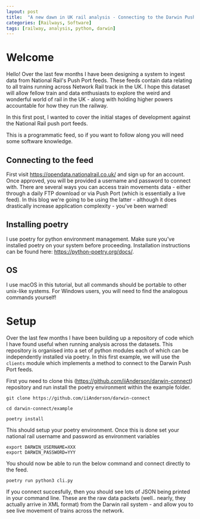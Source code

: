 ```yaml
---
layout: post
title:  "A new dawn in UK rail analysis - Connecting to the Darwin Push Port"
categories: [Railways, Software]
tags: [railway, analysis, python, darwin]
---
```


# Welcome

Hello! Over the last few months I have been designing a system to ingest data from National Rail's Push Port feeds. These feeds contain data relating to all trains running across Network Rail track in the UK. I hope this dataset will allow fellow train and data enthusiasts to explore the weird and wonderful world of rail in the UK - along with holding higher powers accountable for how they run the railway.

In this first post, I wanted to cover the initial stages of development against the National Rail push port feeds. 

This is a programmatic feed, so if you want to follow along you will need some software knowledge.

## Connecting to the feed

First visit https://opendata.nationalrail.co.uk/ and sign up for an account. Once approved, you will be provided a username and password to connect with. There are several ways you can access train movements data - either through a daily FTP download or via Push Port (which is essentially a live feed). In this blog we're going to be using the latter - although it does drastically increase application complexity - you've been warned!

## Installing poetry

I use poetry for python environment management. Make sure you've installed poetry on your system before proceeding. Installation instructions can be found here: https://python-poetry.org/docs/.

## OS

I use macOS in this tutorial, but all commands should be portable to other unix-like systems. For Windows users, you will need to find the analogous commands yourself!

# Setup

Over the last few months I have been building up a repository of code which I have found useful when running analysis across the datasets. This repository is organised into a set of python modules each of which can be independently installed via poetry. In this first example, we will use the `clients` module which implements a method to connect to the Darwin Push Port feeds.

First you need to clone this (https://github.com/iiAnderson/darwin-connect) repository and run install the poetry environment within the example folder.

```
git clone https://github.com/iiAnderson/darwin-connect

cd darwin-connect/example

poetry install
```

This should setup your poetry environment. Once this is done set your national rail username and password as environment variables

```
export DARWIN_USERNAME=XXX
export DARWIN_PASSWORD=YYY
```

You should now be able to run the below command and connect directly to the feed.

```
poetry run python3 cli.py
```

If you connect succesfully, then you should see lots of JSON being printed in your command line. These are the raw data packets (well.. nearly, they actually arrive in XML format) from the Darwin rail system - and allow you to see live movement of trains across the network.